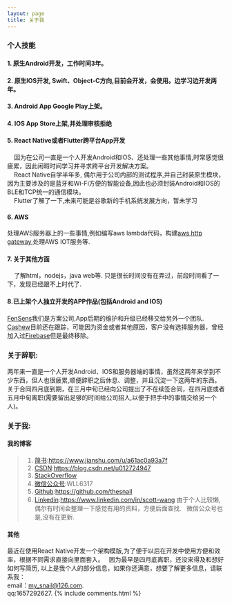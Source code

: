 ```yaml
---
layout: page
title: 关于我 
---
```


### 个人技能
#### 1. 原生Android开发，工作时间3年。
#### 2. 原生IOS开发, Swift、Object-C方向,目前会开发，会使用。边学习边开发两年。
#### 3. Android App Google Play上架。
#### 4. IOS App Store上架,并处理审核拒绝
#### 5. React Native或者Flutter跨平台App开发
&nbsp;&nbsp;&nbsp;&nbsp;因为在公司一直是一个人开发Android和IOS、还处理一些其他事情,时常感觉很疲累，因此闲暇时间学习并寻求跨平台开发解决方案。  
&nbsp;&nbsp;&nbsp;&nbsp;React Native自学半年多, 偶尔用于公司内部的测试程序,并自己封装原生模块，因为主要涉及的是蓝牙和Wi-Fi方便的智能设备,因此也必须封装Android和IOS的BLE和TCP统一的通信模块。  
&nbsp;&nbsp;&nbsp;&nbsp;Flutter了解了一下,未来可能是谷歌新的手机系统发展方向，暂未学习
#### 6. AWS
处理AWS服务器上的一些事情,例如编写aws lambda代码，构建[aws http gateway](https://blog.csdn.net/u012724947/article/details/52896720),处理AWS IOT服务等.
#### 7. 关于其他方面
&nbsp;&nbsp;&nbsp;&nbsp;了解html，nodejs，java web等. 只是很长时间没有在弄过，前段时间看了一下，发现已经跟不上时代了.
#### 8.已上架个人独立开发的APP作品(包括Android and IOS)
[FenSens](https://fensens.com)我们是方案公司,App后期的维护和升级已经移交给另外一个团队.   
[Cashew](http://gocashew.com)目前还在跟踪，可能因为资金或者其他原因，客户没有选择服务器，曾经加入过[Firebase](https://firebase.google.com)但是最终移除。
### 关于辞职:
两年来一直是一个人开发Android、IOS和服务器端的事情，虽然这两年来学到不少东西，但人也很疲累,顺便辞职之后休息、调整，并且沉淀一下这两年的东西。  
关于合同四月底到期，在三月中旬已经向公司提出了不在续签合同，在四月底或者五月中旬离职(需要留出足够的时间给公司招人,以便于把手中的事情交给另一个人)。
### 关于我:
#### 我的博客
>1. [简书](https://www.jianshu.com/u/a61ac0a93a7f):https://www.jianshu.com/u/a61ac0a93a7f
>2. [CSDN](https://blog.csdn.net/u012724947):https://blog.csdn.net/u012724947
>3. [StackOverflow]()
>4. [微信公众号](WLL6317):WLL6317
>5. [Github](https://github.com/thesnail):https://github.com/thesnail   
>6. [Linkedin](https://www.linkedin.com/in/scott-wang):https://www.linkedin.com/in/scott-wang
由于个人比较懒,偶尔有时间会整理一下感觉有用的资料，方便后面查找.  
微信公众号也是,没有在更新. 
#### 其他
最近在使用React Native开发一个架构模版,为了便于以后在开发中使用方便和效率，根据不同需求直接向里面套入。  
因为最早是四月底离职，还没来得及和想好如何写简历, 以上是我个人的部分信息，如果你还满意，想要了解更多信息，请联系我：  
email：my_snail@126.com.  
qq:1657292627. 
{% include comments.html %}



